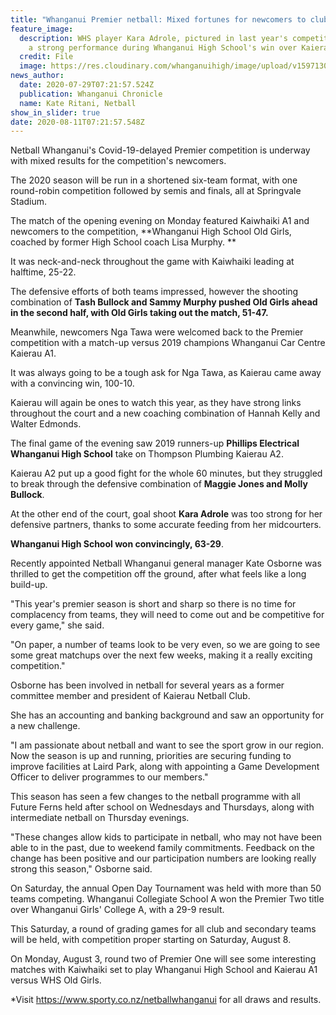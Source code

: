 ```yaml
---
title: "Whanganui Premier netball: Mixed fortunes for newcomers to club comp"
feature_image:
  description: WHS player Kara Adrole, pictured in last year's competition, put in
    a strong performance during Whanganui High School's win over Kaierau A2.
  credit: File
  image: https://res.cloudinary.com/whanganuihigh/image/upload/v1597130572/News/Kara_Adrole._chron_29.7.20_phto_file.jpg
news_author:
  date: 2020-07-29T07:21:57.524Z
  publication: Whanganui Chronicle
  name: Kate Ritani, Netball
show_in_slider: true
date: 2020-08-11T07:21:57.548Z
---
```

Netball Whanganui's Covid-19-delayed Premier competition is underway with mixed results for the competition's newcomers.

The 2020 season will be run in a shortened six-team format, with one round-robin competition followed by semis and finals, all at Springvale Stadium.

The match of the opening evening on Monday featured Kaiwhaiki A1 and newcomers to the competition, **Whanganui High School Old Girls, coached by former High School coach Lisa Murphy.**

It was neck-and-neck throughout the game with Kaiwhaiki leading at halftime, 25-22.

The defensive efforts of both teams impressed, however the shooting combination of **Tash Bullock and Sammy Murphy pushed Old Girls ahead in the second half, with Old Girls taking out the match, 51-47.**

Meanwhile, newcomers Nga Tawa were welcomed back to the Premier competition with a match-up versus 2019 champions Whanganui Car Centre Kaierau A1.

It was always going to be a tough ask for Nga Tawa, as Kaierau came away with a convincing win, 100-10.

Kaierau will again be ones to watch this year, as they have strong links throughout the court and a new coaching combination of Hannah Kelly and Walter Edmonds.

The final game of the evening saw 2019 runners-up **Phillips Electrical Whanganui High School** take on Thompson Plumbing Kaierau A2.

Kaierau A2 put up a good fight for the whole 60 minutes, but they struggled to break through the defensive combination of **Maggie Jones and Molly Bullock**.

At the other end of the court, goal shoot **Kara Adrole** was too strong for her defensive partners, thanks to some accurate feeding from her midcourters.

**Whanganui High School won convincingly, 63-29**.

Recently appointed Netball Whanganui general manager Kate Osborne was thrilled to get the competition off the ground, after what feels like a long build-up.

"This year's premier season is short and sharp so there is no time for complacency from teams, they will need to come out and be competitive for every game," she said.

"On paper, a number of teams look to be very even, so we are going to see some great matchups over the next few weeks, making it a really exciting competition."

Osborne has been involved in netball for several years as a former committee member and president of Kaierau Netball Club.

She has an accounting and banking background and saw an opportunity for a new challenge.

"I am passionate about netball and want to see the sport grow in our region. Now the season is up and running, priorities are securing funding to improve facilities at Laird Park, along with appointing a Game Development Officer to deliver programmes to our members."

This season has seen a few changes to the netball programme with all Future Ferns held after school on Wednesdays and Thursdays, along with intermediate netball on Thursday evenings.

"These changes allow kids to participate in netball, who may not have been able to in the past, due to weekend family commitments. Feedback on the change has been positive and our participation numbers are looking really strong this season," Osborne said.

On Saturday, the annual Open Day Tournament was held with more than 50 teams competing. Whanganui Collegiate School A won the Premier Two title over Whanganui Girls' College A, with a 29-9 result.

This Saturday, a round of grading games for all club and secondary teams will be held, with competition proper starting on Saturday, August 8.

On Monday, August 3, round two of Premier One will see some interesting matches with Kaiwhaiki set to play Whanganui High School and Kaierau A1 versus WHS Old Girls.

*Visit https://www.sporty.co.nz/netballwhanganui for all draws and results.
